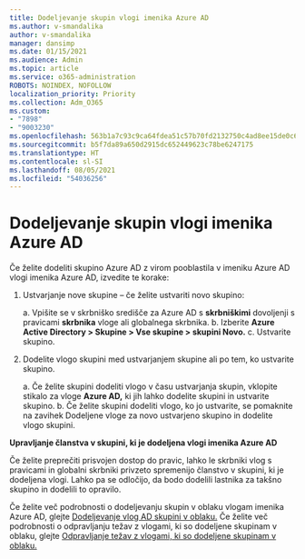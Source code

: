 ```yaml
---
title: Dodeljevanje skupin vlogi imenika Azure AD
ms.author: v-smandalika
author: v-smandalika
manager: dansimp
ms.date: 01/15/2021
ms.audience: Admin
ms.topic: article
ms.service: o365-administration
ROBOTS: NOINDEX, NOFOLLOW
localization_priority: Priority
ms.collection: Adm_O365
ms.custom:
- "7898"
- "9003230"
ms.openlocfilehash: 563b1a7c93c9ca64fdea51c57b70fd2132750c4ad8ee15de0c65c9668c9c3c56
ms.sourcegitcommit: b5f7da89a650d2915dc652449623c78be6247175
ms.translationtype: HT
ms.contentlocale: sl-SI
ms.lasthandoff: 08/05/2021
ms.locfileid: "54036256"
---
```

# <a name="assigning-groups-to-azure-ad-role"></a>Dodeljevanje skupin vlogi imenika Azure AD

Če želite dodeliti skupino Azure AD z virom pooblastila v imeniku Azure AD vlogi imenika Azure AD, izvedite te korake:

1. Ustvarjanje nove skupine – če želite ustvariti novo skupino:

    a. Vpišite se v skrbniško središče za Azure AD s **skrbniškimi** dovoljenji s pravicami **skrbnika** vloge ali globalnega skrbnika.
    b. Izberite **Azure Active Directory > Skupine > Vse skupine > skupini Novo.**
    c. Ustvarite skupino.

2. Dodelite vlogo skupini med ustvarjanjem skupine ali po tem, ko ustvarite skupino.

    a. Če želite skupini dodeliti vlogo v času ustvarjanja skupin, vklopite stikalo za vloge **Azure AD,** ki jih lahko dodelite skupini in ustvarite skupino.
    b. Če želite skupini dodeliti vlogo, ko jo  ustvarite, se pomaknite na zavihek Dodeljene vloge za novo ustvarjeno skupino in dodelite vlogo skupini.  

**Upravljanje članstva v skupini, ki je dodeljena vlogi imenika Azure AD**

Če želite preprečiti prisvojen dostop do pravic, lahko le skrbniki vlog s pravicami in globalni skrbniki privzeto spremenijo članstvo v skupini, ki je dodeljena vlogi. Lahko pa se odločijo, da bodo dodelili lastnika za takšno skupino in dodelili to opravilo.

Če želite več podrobnosti o dodeljevanju skupin v oblaku vlogam imenika Azure AD, glejte [Dodeljevanje vlog AD skupini v oblaku.](https://docs.microsoft.com/azure/active-directory/roles/groups-concept) Če želite več podrobnosti o odpravljanju težav z vlogami, ki so dodeljene skupinam v oblaku, glejte [Odpravljanje težav z vlogami, ki so dodeljene skupinam v oblaku.](https://docs.microsoft.com/azure/active-directory/roles/groups-faq-troubleshooting)






